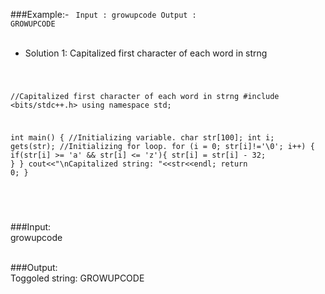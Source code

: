 ###Example:-
<Code language="cpp">
Input  : growupcode
Output : GROWUPCODE
</Code> <br/><br/>

* Solution 1: Capitalized first character of each word in strng<br/>

<Code language="cpp">

//Capitalized first character of each word in strng
#include <bits/stdc++.h>
using namespace std;

int main()
{
    //Initializing variable.
    char str[100];
    int i;
    gets(str);
  	//Initializing for loop.
  	for (i = 0; str[i]!='\0'; i++)
  	{
        if(str[i] >= 'a' && str[i] <= 'z'){
  	        str[i] = str[i] - 32;
        }
    }
  	cout<<"\nCapitalized string: "<<str<<endl;
  	return 0;
}

</Code><br/>

###Input: <br/>
growupcode<br/><br/>

###Output:<br/>
Toggoled string: GROWUPCODE<br/>